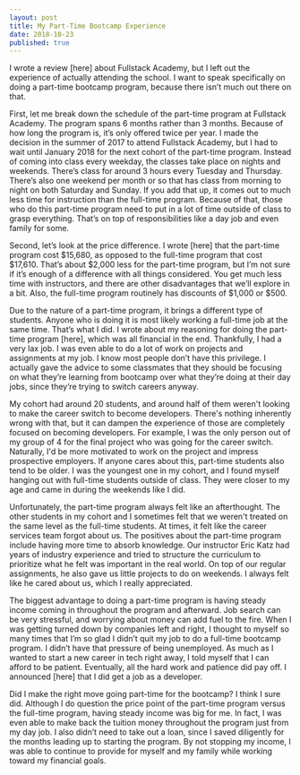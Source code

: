 ```yaml
---
layout: post
title: My Part-Time Bootcamp Experience
date: 2018-10-23
published: true
---
```


I wrote a review [here] about Fullstack Academy, but I left out the experience of actually attending the school. I want to speak specifically on doing a part-time bootcamp program, because there isn’t much out there on that.

First, let me break down the schedule of the part-time program at Fullstack Academy. The program spans 6 months rather than 3 months. Because of how long the program is, it’s only offered twice per year. I made the decision in the summer of 2017 to attend Fullstack Academy, but I had to wait until January 2018 for the next cohort of the part-time program. Instead of coming into class every weekday, the classes take place on nights and weekends. There’s class for around 3 hours every Tuesday and Thursday. There’s also one weekend per month or so that has class from morning to night on both Saturday and Sunday. If you add that up, it comes out to much less time for instruction than the full-time program. Because of that, those who do this part-time program need to put in a lot of time outside of class to grasp everything. That’s on top of responsibilities like a day job and even family for some.

Second, let’s look at the price difference. I wrote [here] that the part-time program cost $15,680, as opposed to the full-time program that cost $17,610. That’s about $2,000 less for the part-time program, but I’m not sure if it’s enough of a difference with all things considered. You get much less time with instructors, and there are other disadvantages that we’ll explore in a bit. Also, the full-time program routinely has discounts of $1,000 or $500.

Due to the nature of a part-time program, it brings a different type of students. Anyone who is doing it is most likely working a full-time job at the same time. That’s what I did. I wrote about my reasoning for doing the part-time program [here], which was all financial in the end. Thankfully, I had a very lax job. I was even able to do a lot of work on projects and assignments at my job. I know most people don’t have this privilege. I actually gave the advice to some classmates that they should be focusing on what they’re learning from bootcamp over what they’re doing at their day jobs, since they’re trying to switch careers anyway.

My cohort had around 20 students, and around half of them weren't looking to make the career switch to become developers. There's nothing inherently wrong with that, but it can dampen the experience of those are completely focused on becoming developers. For example, I was the only person out of my group of 4 for the final project who was going for the career switch. Naturally, I'd be more motivated to work on the project and impress prospective employers. If anyone cares about this, part-time students also tend to be older. I was the youngest one in my cohort, and I found myself hanging out with full-time students outside of class. They were closer to my age and came in during the weekends like I did.

Unfortunately, the part-time program always felt like an afterthought. The other students in my cohort and I sometimes felt that we weren't treated on the same level as the full-time students. At times, it felt like the career services team forgot about us. The positives about the part-time program include having more time to absorb knowledge. Our instructor Eric Katz had years of industry experience and tried to structure the curriculum to prioritize what he felt was important in the real world. On top of our regular assignments, he also gave us little projects to do on weekends. I always felt like he cared about us, which I really appreciated.

The biggest advantage to doing a part-time program is having steady income coming in throughout the program and afterward. Job search can be very stressful, and worrying about money can add fuel to the fire. When I was getting turned down by companies left and right, I thought to myself so many times that I’m so glad I didn’t quit my job to do a full-time bootcamp program. I didn’t have that pressure of being unemployed. As much as I wanted to start a new career in tech right away, I told myself that I can afford to be patient. Eventually, all the hard work and patience did pay off. I announced [here] that I did get a job as a developer.

Did I make the right move going part-time for the bootcamp? I think I sure did. Although I do question the price point of the part-time program versus the full-time program, having steady income was big for me. In fact, I was even able to make back the tuition money throughout the program just from my day job. I also didn’t need to take out a loan, since I saved diligently for the months leading up to starting the program. By not stopping my income, I was able to continue to provide for myself and my family while working toward my financial goals.
